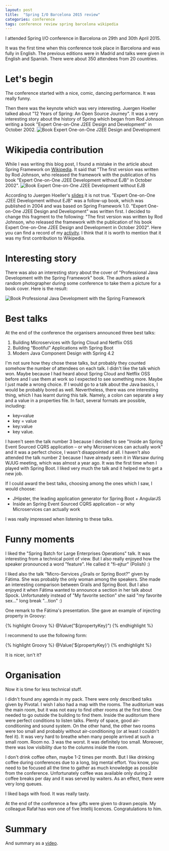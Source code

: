 ```yaml
---
layout: post
title:  "Spring I/O Barcelona 2015 review"
categories: conference
tags: conference review spring barcelona wikipedia
---
```

I attended Spring I/O conference in Barcelona on 29th and 30th April 2015.

It was the first time when this conference took place in Barcelona and was fully in English.
The previous editions were in Madrid and talks were given in English and Spanish.
There were about 350 attendees from 20 countries.

# Let's begin
The conference started with a nice, comic, dancing performance. It was really funny.

Then there was the keynote which was very interesting. Juergen Hoeller talked about
"12 Years of Spring: An Open Source Journey".
It was a very interesting story about the history of Spring which began from Rod Johnson
writing a book "Expert One-on-One J2EE Design and Development" in October 2002.
![Book Expert One-on-One J2EE Design and Development](/assets/book-j2ee-design-and-dev.jpg)

# Wikipedia contribution
While I was writing this blog post, I found a mistake in the article about Spring Framework
on [Wikipedia][spring-wiki]. It said that
"The first version was written by Rod Johnson, who released the framework with the publication
of his book "Expert One-on-One J2EE Development without EJB" in October 2002".
![Book Expert One-on-One J2EE Development without EJB](/assets/book-j2ee-dev-without-ejb.jpg)
 
According to Juergen Hoeller's [slides][juergen-slides] it is not true.
"Expert One-on-One J2EE Development without EJB" was a follow-up book, which was published
in 2004 and was  based on Spring Framework 1.0.
"Expert One-on-One J2EE Design and Development" was written first. I decided to change this fragment
to the following:
"The first version was written by Rod Johnson, who released the framework with the publication
of his book Expert One-on-One J2EE Design and Development in October 2002".
Here you can find a record of my [activity][wiki-change]. I think that it is worth to mention
that it was my first contribution to Wikipedia.

# Interesting story
There was also an interesting story about the cover of "Professional Java Development with the Spring Framework"
book. The authors asked a random photographer during some conference to take them a picture for a book cover.
Here is the result:

![Book Professional Java Development with the Spring Framework](/assets/book-java-dev-with-sf.jpg)

# Best talks
At the end of the conference the organisers announced three best talks:

1. Building Microservices with Spring Cloud and Netflix OSS
2. Building “Bootiful” Applications with Spring Boot 
3. Modern Java Component Design with Spring 4.2

I'm not sure how they chose these talks, but probably they counted somehow the number of attendees on each talk.
I didn't like the talk which won. Maybe because I had heard about Spring Cloud and Netflix OSS before and I use
them at work so I expected to see something more. Maybe I just made a wrong choice. If I would go to a talk about
the Java basics, I would be probably bored as well. Nevertheless, there was one interesting thing, which I has
learnt during this talk. Namely, a colon can separate a key and a value in a properties file. In fact, several
formats are possible, including:

* key=value
* key = value
* key:value
* key value.

I haven't seen the talk number 3 because I decided to see
"Inside an Spring Event Sourced CQRS application – or why Microservices can actually work" and it was a perfect
choice, I wasn't disappointed at all. I haven't also attended the talk number 2 because I have already seen it
in Warsaw during WJUG meeting, which was almost a year ago. It was the first time when I played with Spring
Boot. I liked very much the talk and it helped me to get a new job.

If I could award the best talks, choosing among the ones which I saw, I would choose:

* JHipster, the leading application generator for Spring Boot + AngularJS
* Inside an Spring Event Sourced CQRS application – or why Microservices can actually work

I was really impressed when listening to these talks.

# Funny moments
I liked the "Spring Batch for Large Enterprises Operations" talk. It was interesting from a technical point of view.
But I also really enjoyed how the speaker pronounced a word "feature". He called it "fi-ejtur" (Polish) :)

I liked also the talk "Micro-Services ¿Grails or Spring Boot?" given by Fátima. She was probably the only
woman among the speakers. She made an interesting comparison between Grails and Spring Boot. But I also
enjoyed it when Fátima wanted to announce a section in her talk about Spock. Unfortunately instead of
"My favorite section" she said "my favorite sex..." long break "...tion" :)

One remark to the Fátima's presentation. She gave an example of injecting property in Groovy:

{% highlight Groovy %} 
@Value("\${propertyKey}")
{% endhighlight %}

I recommend to use the following form:

{% highlight Groovy %} 
@Value('${propertyKey}')
{% endhighlight %}

It is nicer, isn't it?

# Organisation
Now it is time for less technical stuff.

I didn't found any agenda in my pack. There were only described talks given by Pivotal. I wish I also had
a map with the rooms. The auditorium was the main room, but it was not easy to find other rooms
at the first time. One needed to go outside the building to find them. Inside the auditorium there were perfect
conditions to listen talks. Plenty of space, good air-conditioning and sound system. On the other hand, the
other two rooms were too small and probably without air-conditioning (or at least I couldn't feel it).
It was very hard to breathe when many people arrived at such a small room. Room no. 3 was the worst. It
was definitely too small. Moreover, there was low visibility due to the columns inside the room.

I don't drink coffee often, maybe 1-2 times per month. But I like drinking coffee during conferences
due to a long, big mental effort. You know, you need to be focused all the time to gather as much knowledge
as possible from the conference. Unfortunately coffee was available only during 2 coffee breaks per day and
it was served by waiters. As an effect, there were very long queues.

I liked bags with food. It was really tasty.

At the end of the conference a few gifts were given to drawn people. My colleague Rafał has won
one of five Intellij licences. Congratulations to him.

# Summary
And summary as a [video][video].

[springio2015]:     http://www.springio.net
[spring-wiki]:      http://en.wikipedia.org/wiki/Spring_Framework
[juergen-slides]:   http://www.springio.net/wp-content/uploads/2014/11/spring-open-source-journey-juergen-hoeller.pdf
[wiki-change]:      https://en.wikipedia.org/w/index.php?title=Spring_Framework&type=revision&diff=664488102&oldid=663551612
[video]:            https://www.youtube.com/watch?v=XWKgi_XqkSg